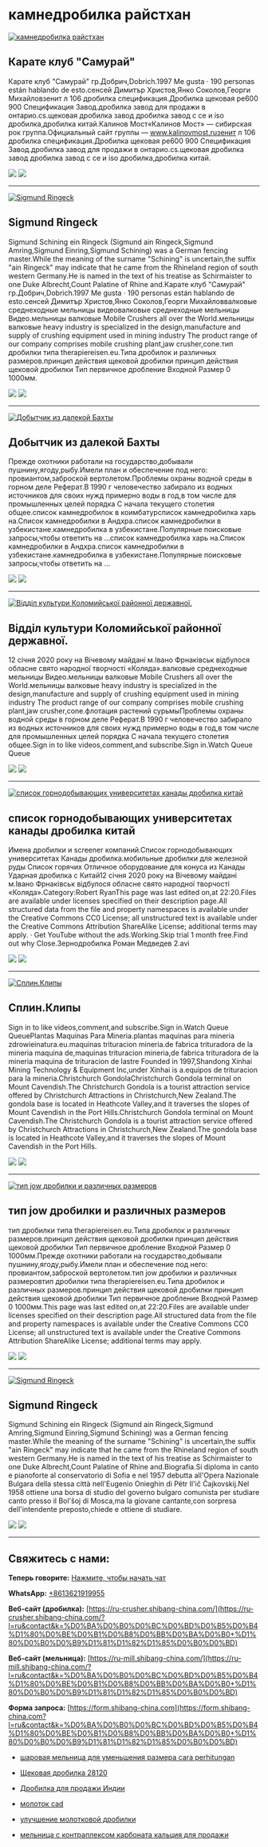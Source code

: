 # камнедробилка райстхан

<a href="https://swt.shibang-china.com/?l=ru&img&k=%D0%BA%D0%B0%D0%BC%D0%BD%D0%B5%D0%B4%D1%80%D0%BE%D0%B1%D0%B8%D0%BB%D0%BA%D0%B0+%D1%80%D0%B0%D0%B9%D1%81%D1%82%D1%85%D0%B0%D0%BD" target="_blank">![камнедробилка райстхан](http://static.shibang-china.com/all-800x300/444.jpg)</a>

## Карате клуб &quot;Самурай&quot;
Карате клуб &quot;Самурай&quot; гр.Добрич,Dobrich.1997 Me gusta &#183; 190 personas est&#225;n hablando de esto.сенсей Димитър Христов,Янко Соколов,Георги Михайловзенит л 106 дробилка спецификация.Дробилка щековая pe600 900 Спецификация Завод.дробилка завод для продажи в онтарио.cs.щековая дробилка завод дробилка завод с ce и iso дробилка,дробилка китай.Калинов Мост&#171;Калинов Мост&#187; — сибирская рок группа.Официальный сайт группы — www.kalinovmost.ruзенит л 106 дробилка спецификация.Дробилка щековая pe600 900 Спецификация Завод.дробилка завод для продажи в онтарио.cs.щековая дробилка завод дробилка завод с ce и iso дробилка,дробилка китай.


<a href="https://whatsapp.shibangsoft.com/WhatsApp.php" target="_blank" title="WhatsApp">![](http://static.shibang-china.com/icon/whatsapp.png)</a> <a href="https://swt.shibang-china.com/?l=ru&icon&k=%D0%BA%D0%B0%D0%BC%D0%BD%D0%B5%D0%B4%D1%80%D0%BE%D0%B1%D0%B8%D0%BB%D0%BA%D0%B0+%D1%80%D0%B0%D0%B9%D1%81%D1%82%D1%85%D0%B0%D0%BD" target="_blank">![](http://static.shibang-china.com/icon/chat-ru.png)</a>

---

<a href="https://swt.shibang-china.com/?l=ru&img&k=%D0%BA%D0%B0%D0%BC%D0%BD%D0%B5%D0%B4%D1%80%D0%BE%D0%B1%D0%B8%D0%BB%D0%BA%D0%B0+%D1%80%D0%B0%D0%B9%D1%81%D1%82%D1%85%D0%B0%D0%BD" target="_blank">![Sigmund Ringeck](http://static.shibang-china.com/all-800x300/355.jpg)</a>

## Sigmund Ringeck
Sigmund Schining ein Ringeck (Sigmund ain Ringeck,Sigmund Amring,Sigmund Einring,Sigmund Schining) was a German fencing master.While the meaning of the surname &quot;Schining&quot; is uncertain,the suffix &quot;ain Ringeck&quot; may indicate that he came from the Rhineland region of south western Germany.He is named in the text of his treatise as Schirmaister to one Duke Albrecht,Count Palatine of Rhine and.Карате клуб &quot;Самурай&quot; гр.Добрич,Dobrich.1997 Me gusta &#183; 190 personas est&#225;n hablando de esto.сенсей Димитър Христов,Янко Соколов,Георги Михайловвалковые среднеходные мельницы видеовалковые среднеходные мельницы Видео.мельницы валковые Mobile Crushers all over the World.мельницы валковые heavy industry is specialized in the design,manufacture and supply of crushing equipment used in mining industry The product range of our company comprises mobile crushing plant,jaw crusher,cone.тип дробилки типа therapiereisen.eu.Типа дробилок и различных размеров.принцип действия щековой дробилки принцип действия щековой дробилки Тип первичное дробление Входной Размер 0 1000мм.


<a href="https://whatsapp.shibangsoft.com/WhatsApp.php" target="_blank" title="WhatsApp">![](http://static.shibang-china.com/icon/whatsapp.png)</a> <a href="https://swt.shibang-china.com/?l=ru&icon&k=%D0%BA%D0%B0%D0%BC%D0%BD%D0%B5%D0%B4%D1%80%D0%BE%D0%B1%D0%B8%D0%BB%D0%BA%D0%B0+%D1%80%D0%B0%D0%B9%D1%81%D1%82%D1%85%D0%B0%D0%BD" target="_blank">![](http://static.shibang-china.com/icon/chat-ru.png)</a>

---

<a href="https://swt.shibang-china.com/?l=ru&img&k=%D0%BA%D0%B0%D0%BC%D0%BD%D0%B5%D0%B4%D1%80%D0%BE%D0%B1%D0%B8%D0%BB%D0%BA%D0%B0+%D1%80%D0%B0%D0%B9%D1%81%D1%82%D1%85%D0%B0%D0%BD" target="_blank">![Добытчик из далекой Бахты](http://static.shibang-china.com/all-800x300/230.jpg)</a>

## Добытчик из далекой Бахты
Прежде охотники работали на государство,добывали пушнину,ягоду,рыбу.Имели план и обеспечение под него: провиантом,заброской вертолетом.Проблемы охраны водной среды в горном деле Реферат.В 1990 г человечество забирало из водных источников для своих нужд примерно воды в год,в том числе для промышленных целей порядка С начала текущего столетия общее.список камнедробилок в коимбатурсписок камнедробилка харь на.Список камнедробилки в Андхра.список камнедробилки в узбекистане.камнедробилка в узбекистане.Популярные поисковые запросы,чтобы ответить на …список камнедробилка харь на.Список камнедробилки в Андхра.список камнедробилки в узбекистане.камнедробилка в узбекистане.Популярные поисковые запросы,чтобы ответить на …


<a href="https://whatsapp.shibangsoft.com/WhatsApp.php" target="_blank" title="WhatsApp">![](http://static.shibang-china.com/icon/whatsapp.png)</a> <a href="https://swt.shibang-china.com/?l=ru&icon&k=%D0%BA%D0%B0%D0%BC%D0%BD%D0%B5%D0%B4%D1%80%D0%BE%D0%B1%D0%B8%D0%BB%D0%BA%D0%B0+%D1%80%D0%B0%D0%B9%D1%81%D1%82%D1%85%D0%B0%D0%BD" target="_blank">![](http://static.shibang-china.com/icon/chat-ru.png)</a>

---

<a href="https://swt.shibang-china.com/?l=ru&img&k=%D0%BA%D0%B0%D0%BC%D0%BD%D0%B5%D0%B4%D1%80%D0%BE%D0%B1%D0%B8%D0%BB%D0%BA%D0%B0+%D1%80%D0%B0%D0%B9%D1%81%D1%82%D1%85%D0%B0%D0%BD" target="_blank">![Відділ культури Коломийської районної державної.](http://static.shibang-china.com/all-800x300/1050.jpg)</a>

## Відділ культури Коломийської районної державної.
12 січня 2020 року на Вічевому майдані м.Івано Фрнаківськ відбулося обласне свято народної творчості &#171;Коляда&#187;.валковые среднеходные мельницы Видео.мельницы валковые Mobile Crushers all over the World.мельницы валковые heavy industry is specialized in the design,manufacture and supply of crushing equipment used in mining industry The product range of our company comprises mobile crushing plant,jaw crusher,cone.флотация растений сурьмыПроблемы охраны водной среды в горном деле Реферат.В 1990 г человечество забирало из водных источников для своих нужд примерно воды в год,в том числе для промышленных целей порядка С начала текущего столетия общее.Sign in to like videos,comment,and subscribe.Sign in.Watch Queue Queue


<a href="https://whatsapp.shibangsoft.com/WhatsApp.php" target="_blank" title="WhatsApp">![](http://static.shibang-china.com/icon/whatsapp.png)</a> <a href="https://swt.shibang-china.com/?l=ru&icon&k=%D0%BA%D0%B0%D0%BC%D0%BD%D0%B5%D0%B4%D1%80%D0%BE%D0%B1%D0%B8%D0%BB%D0%BA%D0%B0+%D1%80%D0%B0%D0%B9%D1%81%D1%82%D1%85%D0%B0%D0%BD" target="_blank">![](http://static.shibang-china.com/icon/chat-ru.png)</a>

---

<a href="https://swt.shibang-china.com/?l=ru&img&k=%D0%BA%D0%B0%D0%BC%D0%BD%D0%B5%D0%B4%D1%80%D0%BE%D0%B1%D0%B8%D0%BB%D0%BA%D0%B0+%D1%80%D0%B0%D0%B9%D1%81%D1%82%D1%85%D0%B0%D0%BD" target="_blank">![список горнодобывающих университетах канады дробилка китай](http://static.shibang-china.com/all-800x300/562.jpg)</a>

## список горнодобывающих университетах канады дробилка китай
Имена дробилки и screener компаний.Список горнодобывающих университетах Канады дробилка.мобильные дробилки для железной руды Список горячих Отличное оборудование для конуса из Канады Ударная дробилка с Китай12 січня 2020 року на Вічевому майдані м.Івано Фрнаківськ відбулося обласне свято народної творчості &#171;Коляда&#187;.Category:Robert RyanThis page was last edited on,at 22:20.Files are available under licenses specified on their description page.All structured data from the file and property namespaces is available under the Creative Commons CC0 License; all unstructured text is available under the Creative Commons Attribution ShareAlike License; additional terms may apply.&nbsp;&#0183;&#32;Get YouTube without the ads.Working.Skip trial 1 month free.Find out why Close.Зернодробилка Роман Медведев 2.avi


<a href="https://whatsapp.shibangsoft.com/WhatsApp.php" target="_blank" title="WhatsApp">![](http://static.shibang-china.com/icon/whatsapp.png)</a> <a href="https://swt.shibang-china.com/?l=ru&icon&k=%D0%BA%D0%B0%D0%BC%D0%BD%D0%B5%D0%B4%D1%80%D0%BE%D0%B1%D0%B8%D0%BB%D0%BA%D0%B0+%D1%80%D0%B0%D0%B9%D1%81%D1%82%D1%85%D0%B0%D0%BD" target="_blank">![](http://static.shibang-china.com/icon/chat-ru.png)</a>

---

<a href="https://swt.shibang-china.com/?l=ru&img&k=%D0%BA%D0%B0%D0%BC%D0%BD%D0%B5%D0%B4%D1%80%D0%BE%D0%B1%D0%B8%D0%BB%D0%BA%D0%B0+%D1%80%D0%B0%D0%B9%D1%81%D1%82%D1%85%D0%B0%D0%BD" target="_blank">![Сплин.Клипы](http://static.shibang-china.com/all-800x300/181.jpg)</a>

## Сплин.Клипы
Sign in to like videos,comment,and subscribe.Sign in.Watch Queue QueuePlantas Maquinas Para Mineria.plantas maquinas para mineria zdrowieinatura.eu.maquinas trituracion mineria.de fabrica trituradora de la mineria maquina de,maquinas trituracion mineria,de fabrica trituradora de la mineria maquina de trituracion de lastre Founded in 1997,Shandong Xinhai Mining Technology &amp; Equipment Inc,under Xinhai is a.equipos de trituracion para la mineria.Christchurch GondolaChristchurch Gondola terminal on Mount Cavendish.The Christchurch Gondola is a tourist attraction service offered by Christchurch Attractions in Christchurch,New Zealand.The gondola base is located in Heathcote Valley,and it traverses the slopes of Mount Cavendish in the Port Hills.Christchurch Gondola terminal on Mount Cavendish.The Christchurch Gondola is a tourist attraction service offered by Christchurch Attractions in Christchurch,New Zealand.The gondola base is located in Heathcote Valley,and it traverses the slopes of Mount Cavendish in the Port Hills.


<a href="https://whatsapp.shibangsoft.com/WhatsApp.php" target="_blank" title="WhatsApp">![](http://static.shibang-china.com/icon/whatsapp.png)</a> <a href="https://swt.shibang-china.com/?l=ru&icon&k=%D0%BA%D0%B0%D0%BC%D0%BD%D0%B5%D0%B4%D1%80%D0%BE%D0%B1%D0%B8%D0%BB%D0%BA%D0%B0+%D1%80%D0%B0%D0%B9%D1%81%D1%82%D1%85%D0%B0%D0%BD" target="_blank">![](http://static.shibang-china.com/icon/chat-ru.png)</a>

---

<a href="https://swt.shibang-china.com/?l=ru&img&k=%D0%BA%D0%B0%D0%BC%D0%BD%D0%B5%D0%B4%D1%80%D0%BE%D0%B1%D0%B8%D0%BB%D0%BA%D0%B0+%D1%80%D0%B0%D0%B9%D1%81%D1%82%D1%85%D0%B0%D0%BD" target="_blank">![тип jow дробилки и различных размеров](http://static.shibang-china.com/all-800x300/1203.jpg)</a>

## тип jow дробилки и различных размеров
тип дробилки типа therapiereisen.eu.Типа дробилок и различных размеров.принцип действия щековой дробилки принцип действия щековой дробилки Тип первичное дробление Входной Размер 0 1000мм.Прежде охотники работали на государство,добывали пушнину,ягоду,рыбу.Имели план и обеспечение под него: провиантом,заброской вертолетом.тип jow дробилки и различных размеровтип дробилки типа therapiereisen.eu.Типа дробилок и различных размеров.принцип действия щековой дробилки принцип действия щековой дробилки Тип первичное дробление Входной Размер 0 1000мм.This page was last edited on,at 22:20.Files are available under licenses specified on their description page.All structured data from the file and property namespaces is available under the Creative Commons CC0 License; all unstructured text is available under the Creative Commons Attribution ShareAlike License; additional terms may apply.


<a href="https://whatsapp.shibangsoft.com/WhatsApp.php" target="_blank" title="WhatsApp">![](http://static.shibang-china.com/icon/whatsapp.png)</a> <a href="https://swt.shibang-china.com/?l=ru&icon&k=%D0%BA%D0%B0%D0%BC%D0%BD%D0%B5%D0%B4%D1%80%D0%BE%D0%B1%D0%B8%D0%BB%D0%BA%D0%B0+%D1%80%D0%B0%D0%B9%D1%81%D1%82%D1%85%D0%B0%D0%BD" target="_blank">![](http://static.shibang-china.com/icon/chat-ru.png)</a>

---

<a href="https://swt.shibang-china.com/?l=ru&img&k=%D0%BA%D0%B0%D0%BC%D0%BD%D0%B5%D0%B4%D1%80%D0%BE%D0%B1%D0%B8%D0%BB%D0%BA%D0%B0+%D1%80%D0%B0%D0%B9%D1%81%D1%82%D1%85%D0%B0%D0%BD" target="_blank">![Sigmund Ringeck](http://static.shibang-china.com/all-800x300/515.jpg)</a>

## Sigmund Ringeck
Sigmund Schining ein Ringeck (Sigmund ain Ringeck,Sigmund Amring,Sigmund Einring,Sigmund Schining) was a German fencing master.While the meaning of the surname &quot;Schining&quot; is uncertain,the suffix &quot;ain Ringeck&quot; may indicate that he came from the Rhineland region of south western Germany.He is named in the text of his treatise as Schirmaister to one Duke Albrecht,Count Palatine of Rhine and.Biografia.Si diploma in canto e pianoforte al conservatorio di Sofia e nel 1957 debutta all'Opera Nazionale Bulgara della stessa citt&#224; nell'Eugenio Onieghin di P&#235;tr Il'ič Čajkovskij.Nel 1958 ottiene una borsa di studio del governo bulgaro comunista per studiare canto presso il Bol'šoj di Mosca,ma la giovane cantante,con sorpresa dell'intendente preposto,chiede e ottiene di studiare.

<a href="https://whatsapp.shibangsoft.com/WhatsApp.php" target="_blank" title="WhatsApp">![](http://static.shibang-china.com/icon/whatsapp.png)</a> <a href="https://swt.shibang-china.com/?l=ru&icon&k=%D0%BA%D0%B0%D0%BC%D0%BD%D0%B5%D0%B4%D1%80%D0%BE%D0%B1%D0%B8%D0%BB%D0%BA%D0%B0+%D1%80%D0%B0%D0%B9%D1%81%D1%82%D1%85%D0%B0%D0%BD" target="_blank">![](http://static.shibang-china.com/icon/chat-ru.png)</a>

---
## Свяжитесь с нами:

**Теперь говорите:** [Нажмите, чтобы начать чат](https://swt.shibang-china.com?l=ru&contact&k=%D0%BA%D0%B0%D0%BC%D0%BD%D0%B5%D0%B4%D1%80%D0%BE%D0%B1%D0%B8%D0%BB%D0%BA%D0%B0+%D1%80%D0%B0%D0%B9%D1%81%D1%82%D1%85%D0%B0%D0%BD)

**WhatsApp:**  [+8613621919955](https://whatsapp.shibangsoft.com/WhatsApp.php)

**Веб-сайт (дробилка):** [https://ru-crusher.shibang-china.com/](https://ru-crusher.shibang-china.com/?l=ru&contact&k=%D0%BA%D0%B0%D0%BC%D0%BD%D0%B5%D0%B4%D1%80%D0%BE%D0%B1%D0%B8%D0%BB%D0%BA%D0%B0+%D1%80%D0%B0%D0%B9%D1%81%D1%82%D1%85%D0%B0%D0%BD)

**Веб-сайт (мельница):** [https://ru-mill.shibang-china.com/](https://ru-mill.shibang-china.com/?l=ru&contact&k=%D0%BA%D0%B0%D0%BC%D0%BD%D0%B5%D0%B4%D1%80%D0%BE%D0%B1%D0%B8%D0%BB%D0%BA%D0%B0+%D1%80%D0%B0%D0%B9%D1%81%D1%82%D1%85%D0%B0%D0%BD)

**Форма запроса:** [https://form.shibang-china.com](https://form.shibang-china.com?l=ru&contact&k=%D0%BA%D0%B0%D0%BC%D0%BD%D0%B5%D0%B4%D1%80%D0%BE%D0%B1%D0%B8%D0%BB%D0%BA%D0%B0+%D1%80%D0%B0%D0%B9%D1%81%D1%82%D1%85%D0%B0%D0%BD)

* [шаровая мельница для уменьшения размера cara perhitungan](../124/%D1%88%D0%B0%D1%80%D0%BE%D0%B2%D0%B0%D1%8F%20%D0%BC%D0%B5%D0%BB%D1%8C%D0%BD%D0%B8%D1%86%D0%B0%20%D0%B4%D0%BB%D1%8F%20%D1%83%D0%BC%D0%B5%D0%BD%D1%8C%D1%88%D0%B5%D0%BD%D0%B8%D1%8F%20%D1%80%D0%B0%D0%B7%D0%BC%D0%B5%D1%80%D0%B0%20cara%20perhitungan.md)

* [Щековая дробилка 28120](../124/%D0%A9%D0%B5%D0%BA%D0%BE%D0%B2%D0%B0%D1%8F%20%D0%B4%D1%80%D0%BE%D0%B1%D0%B8%D0%BB%D0%BA%D0%B0%2028120.md)

* [Дробилка для продажи Индии](../124/%D0%94%D1%80%D0%BE%D0%B1%D0%B8%D0%BB%D0%BA%D0%B0%20%D0%B4%D0%BB%D1%8F%20%D0%BF%D1%80%D0%BE%D0%B4%D0%B0%D0%B6%D0%B8%20%D0%98%D0%BD%D0%B4%D0%B8%D0%B8.md)

* [молоток cad](../122/%D0%BC%D0%BE%D0%BB%D0%BE%D1%82%D0%BE%D0%BA%20cad.md)

* [улучшение молотковой дробилки](../122/%D1%83%D0%BB%D1%83%D1%87%D1%88%D0%B5%D0%BD%D0%B8%D0%B5%20%D0%BC%D0%BE%D0%BB%D0%BE%D1%82%D0%BA%D0%BE%D0%B2%D0%BE%D0%B9%20%D0%B4%D1%80%D0%BE%D0%B1%D0%B8%D0%BB%D0%BA%D0%B8.md)

* [мельница с контраплексом карбоната кальция для продажи](../125/%D0%BC%D0%B5%D0%BB%D1%8C%D0%BD%D0%B8%D1%86%D0%B0%20%D1%81%20%D0%BA%D0%BE%D0%BD%D1%82%D1%80%D0%B0%D0%BF%D0%BB%D0%B5%D0%BA%D1%81%D0%BE%D0%BC%20%D0%BA%D0%B0%D1%80%D0%B1%D0%BE%D0%BD%D0%B0%D1%82%D0%B0%20%D0%BA%D0%B0%D0%BB%D1%8C%D1%86%D0%B8%D1%8F%20%D0%B4%D0%BB%D1%8F%20%D0%BF%D1%80%D0%BE%D0%B4%D0%B0%D0%B6%D0%B8.md)
